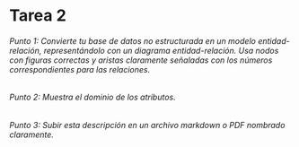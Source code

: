 # Tarea 2
###### Punto 1: Convierte tu base de datos no estructurada en un modelo entidad-relación, representándolo con un diagrama entidad-relación. Usa nodos con figuras correctas y aristas claramente señaladas con los números correspondientes para las relaciones.

###### Punto 2: Muestra el dominio de los atributos. 

###### Punto 3: Subir esta descripción en un archivo markdown o PDF nombrado claramente. 